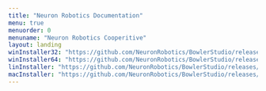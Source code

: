 ```yaml
---
title: "Neuron Robotics Documentation"
menu: true
menuorder: 0
menuname: "Neuron Robotics Cooperitive"
layout: landing
winInstaller32: "https://github.com/NeuronRobotics/BowlerStudio/releases/download/0.18.9/Windows-32-BowlerStudio-0.18.9.exe"
winInstaller64: "https://github.com/NeuronRobotics/BowlerStudio/releases/download/0.18.9/Windows-64-BowlerStudio-0.18.9.exe"
linInstaller: "https://github.com/NeuronRobotics/BowlerStudio/releases/download/0.18.9/Ubuntu-BowlerStudio-0.18.9.deb"
macInstaller: "https://github.com/NeuronRobotics/BowlerStudio/releases/download/0.18.9/MacOSX-BowlerStudio-0.18.9.zip"
---
```


